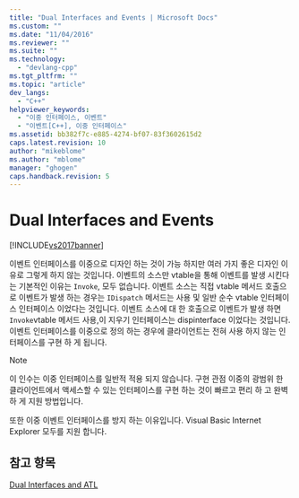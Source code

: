 ```yaml
---
title: "Dual Interfaces and Events | Microsoft Docs"
ms.custom: ""
ms.date: "11/04/2016"
ms.reviewer: ""
ms.suite: ""
ms.technology: 
  - "devlang-cpp"
ms.tgt_pltfrm: ""
ms.topic: "article"
dev_langs: 
  - "C++"
helpviewer_keywords: 
  - "이중 인터페이스, 이벤트"
  - "이벤트[C++], 이중 인터페이스"
ms.assetid: bb382f7c-e885-4274-bf07-83f3602615d2
caps.latest.revision: 10
author: "mikeblome"
ms.author: "mblome"
manager: "ghogen"
caps.handback.revision: 5
---
```

# Dual Interfaces and Events
[!INCLUDE[vs2017banner](../assembler/inline/includes/vs2017banner.md)]

이벤트 인터페이스를 이중으로 디자인 하는 것이 가능 하지만 여러 가지 좋은 디자인 이유로 그렇게 하지 않는 것입니다.  이벤트의 소스만 vtable을 통해 이벤트를 발생 시킨다는 기본적인 이유는 `Invoke`, 모두 없습니다.  이벤트 소스는 직접 vtable 메서드 호출으로 이벤트가 발생 하는 경우는 `IDispatch` 메서드는 사용 및 일반 순수 vtable 인터페이스 인터페이스 이었다는 것입니다.  이벤트 소스에 대 한 호출으로 이벤트가 발생 하면 `Invoke`vtable 메서드 사용,이 지우기 인터페이스는 dispinterface 이었다는 것입니다.  이벤트 인터페이스를 이중으로 정의 하는 경우에 클라이언트는 전혀 사용 하지 않는 인터페이스를 구현 하 게 됩니다.  
  
> [!NOTE]
>  이 인수는 이중 인터페이스를 일반적 적용 되지 않습니다.  구현 관점 이중의 광범위 한 클라이언트에서 액세스할 수 있는 인터페이스를 구현 하는 것이 빠르고 편리 하 고 완벽 하 게 지원 방법입니다.  
  
 또한 이중 이벤트 인터페이스를 방지 하는 이유입니다. Visual Basic Internet Explorer 모두를 지원 합니다.  
  
## 참고 항목  
 [Dual Interfaces and ATL](../atl/dual-interfaces-and-atl.md)